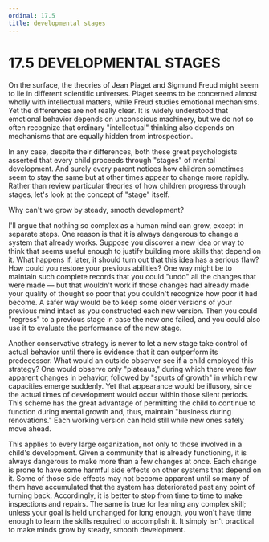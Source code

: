 ```yaml
---
ordinal: 17.5
title: developmental stages
---
```


# 17.5 DEVELOPMENTAL STAGES

On the surface, the theories of Jean Piaget and Sigmund Freud might seem to lie in different scientific universes. Piaget seems to be concerned almost wholly with intellectual matters, while Freud studies emotional mechanisms. Yet the differences are not really clear. It is widely understood that emotional behavior depends on unconscious machinery, but we do not so often recognize that ordinary "intellectual" thinking also depends on mechanisms that are equally hidden from introspection.

In any case, despite their differences, both these great psychologists asserted that every child proceeds through "stages" of mental development. And surely every parent notices how children sometimes seem to stay the same but at other times appear to change more rapidly. Rather than review particular theories of how children progress through stages, let's look at the concept of "stage" itself.

Why can't we grow by steady, smooth development?

I'll argue that nothing so complex as a human mind can grow, except in separate steps. One reason is that it is always dangerous to change a system that already works. Suppose you discover a new idea or way to think that seems useful enough to justify building more skills that depend on it. What happens if, later, it should turn out that this idea has a serious flaw? How could you restore your previous abilities? One way might be to maintain such complete records that you could "undo" all the changes that were made &mdash; but that wouldn't work if those changes had already made your quality of thought so poor that you couldn't recognize how poor it had become. A safer way would be to keep some older versions of your previous mind intact as you constructed each new version. Then you could "regress" to a previous stage in case the new one failed, and you could also use it to evaluate the performance of the new stage.

Another conservative strategy is never to let a new stage take control of actual behavior until there is evidence that it can outperform its predecessor. What would an outside observer see if a child employed this strategy? One would observe only "plateaus," during which there were few apparent changes in behavior, followed by "spurts of growth" in which new capacities emerge suddenly. Yet that appearance would be illusory, since the actual times of development would occur within those silent periods. This scheme has the great advantage of permitting the child to continue to function during mental growth and, thus, maintain "business during renovations." Each working version can hold still while new ones safely move ahead.

This applies to every large organization, not only to those involved in a child's development. Given a community that is already functioning, it is always dangerous to make more than a few changes at once. Each change is prone to have some harmful side effects on other systems that depend on it. Some of those side effects may not become apparent until so many of them have accumulated that the system has deteriorated past any point of turning back. Accordingly, it is better to stop from time to time to make inspections and repairs. The same is true for learning any complex skill; unless your goal is held unchanged for long enough, you won't have time enough to learn the skills required to accomplish it. It simply isn't practical to make minds grow by steady, smooth development.
